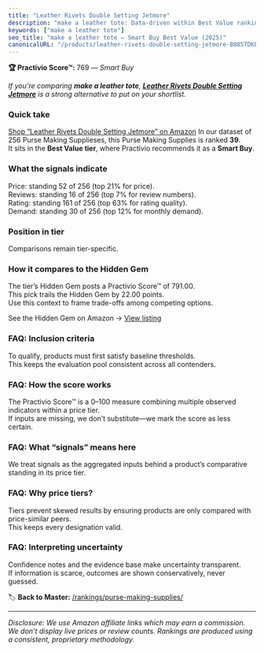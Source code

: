 ```yaml
---
title: "Leather Rivets Double Setting Jetmore"
description: "make a leather tote: Data-driven within Best Value ranking using the Practivio Score™. Positioned by quality, value, demand, findability, momentum."
keywords: ["make a leather tote"]
seo_title: "make a leather tote — Smart Buy Best Value (2025)"
canonicalURL: "/products/leather-rivets-double-setting-jetmore-B085TDKF68/"
---
```


**🏆 Practivio Score™:** 769 — _Smart Buy_


*If you're comparing **make a leather tote**, **[Leather Rivets Double Setting Jetmore](https://www.amazon.com/dp/B085TDKF68?tag=practivio-20)** is a strong alternative to put on your shortlist.*
### Quick take
[Shop “Leather Rivets Double Setting Jetmore” on Amazon](https://www.amazon.com/dp/B085TDKF68?tag=practivio-20)
In our dataset of 256 Purse Making Supplieses, this Purse Making Supplies is ranked **39**.  
It sits in the **Best Value tier**, where Practivio recommends it as a **Smart Buy**.

### What the signals indicate
Price: standing 52 of 256 (top 21% for price).  
Reviews: standing 16 of 256 (top 7% for review numbers).  
Rating: standing 161 of 256 (top 63% for rating quality).  
Demand: standing 30 of 256 (top 12% for monthly demand).

### Position in tier
Comparisons remain tier-specific.

### How it compares to the Hidden Gem
The tier’s Hidden Gem posts a Practivio Score™ of 791.00.  
This pick trails the Hidden Gem by 22.00 points.  
Use this context to frame trade-offs among competing options.  

See the Hidden Gem on Amazon → [View listing](https://www.amazon.com/dp/B01LXK8FAM?tag=practivio-20)

### FAQ: Inclusion criteria
To qualify, products must first satisfy baseline thresholds.  
This keeps the evaluation pool consistent across all contenders.

### FAQ: How the score works
The Practivio Score™ is a 0–100 measure combining multiple observed indicators within a price tier.  
If inputs are missing, we don’t substitute—we mark the score as less certain.

### FAQ: What “signals” means here
We treat signals as the aggregated inputs behind a product’s comparative standing in its price tier.

### FAQ: Why price tiers?
Tiers prevent skewed results by ensuring products are only compared with price-similar peers.  
This keeps every designation valid.

### FAQ: Interpreting uncertainty
Confidence notes and the evidence base make uncertainty transparent.  
If information is scarce, outcomes are shown conservatively, never guessed.


🏷️ **Back to Master:** [/rankings/purse-making-supplies/](/rankings/purse-making-supplies/)

---
_Disclosure: We use Amazon affiliate links which may earn a commission. We don’t display live prices or review counts. Rankings are produced using a consistent, proprietary methodology._
